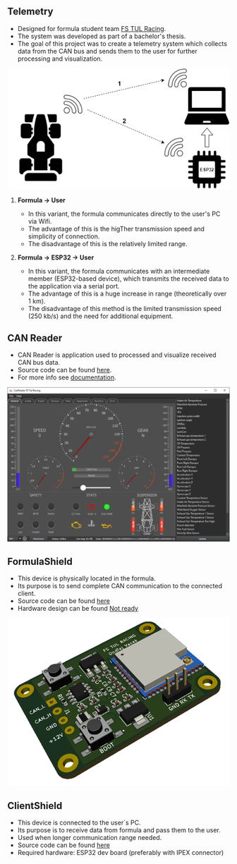 ## Telemetry

* Designed for formula student team [FS TUL Racing](https://www.fstulracing.cz/).
* The system was developed as part of a bachelor's thesis.
* The goal of this project was to create a telemetry system which collects data from the CAN bus and sends them to the user for further processing and visualization.

![Telemetry system concept]( DocsMake/source/img/Telemetrie.png)

1. **Formula -> User**
    * In this variant, the formula communicates directly to the user's PC via Wifi.
    * The advantage of this is the higTher transmission speed and simplicity of connection.
    * The disadvantage of this is the relatively limited range.
    
2. **Formula -> ESP32 -> User**
    * In this variant, the formula communicates with an intermediate member (ESP32-based device), which transmits the received data to the application via a serial port.
    * The advantage of this is a huge increase in range (theoretically over 1 km).
    * The disadvantage of this method is the limited transmission speed (250 kb/s) and the need for additional equipment.

## CAN Reader
* CAN Reader is application used to processed and visualize received CAN bus data.
* Source code can be found [here](https://github.com/GKPr0/Telemetry/tree/master/CanReader).
* For more info see [documentation](https://gkpr0.github.io/Formula-Student-Telemetry/about.html).

![CAN Reader preview]( DocsMake/source/img/overview_tab_full.PNG)

## FormulaShield
* This device is physically located in the formula.
* Its purpose is to send complete CAN communication to the connected client.
* Source code can be found [here](https://github.com/GKPr0/Telemetry/tree/master/HwShieldFormula)
* Hardware design can be found [Not ready]()

![CAN Reader preview]( DocsMake/source/img/3dModel.PNG)

## ClientShield
* This device is connected to the user´s PC.
* Its purpose is to receive data from formula and pass them to the user.
* Used when longer communication range needed.
* Source code can be found [here](https://github.com/GKPr0/Telemetry/tree/master/HWShieldClient)
* Required hardware: ESP32 dev board (preferably with IPEX connector)
